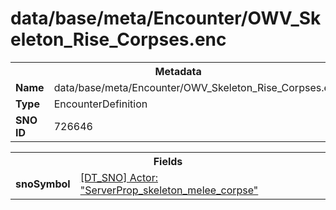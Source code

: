 <h1>data/base/meta/Encounter/OWV_Skeleton_Rise_Corpses.enc</h1><table><tr><th colspan="100%">Metadata</th></tr><tr><td><b>Name</b></td><td>data/base/meta/Encounter/OWV_Skeleton_Rise_Corpses.enc</td></tr><tr><td><b>Type</b></td><td>EncounterDefinition</td></tr><tr><td><b>SNO ID</b></td><td>726646</td></tr></table>

<table><tr><th colspan="100%">Fields</th></tr><tr><td><b>snoSymbol</b></td><td><a href="..\Actor\ServerProp_skeleton_melee_corpse.acr.md">[DT_SNO] Actor: "ServerProp_skeleton_melee_corpse"</a></td></tr></table>

